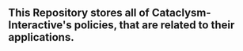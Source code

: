 ## This Repository stores all of Cataclysm-Interactive's policies, that are related to their applications.
